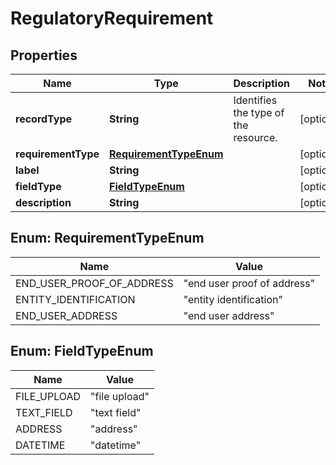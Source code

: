 # RegulatoryRequirement

## Properties
Name | Type | Description | Notes
------------ | ------------- | ------------- | -------------
**recordType** | **String** | Identifies the type of the resource. |  [optional]
**requirementType** | [**RequirementTypeEnum**](#RequirementTypeEnum) |  |  [optional]
**label** | **String** |  |  [optional]
**fieldType** | [**FieldTypeEnum**](#FieldTypeEnum) |  |  [optional]
**description** | **String** |  |  [optional]

<a name="RequirementTypeEnum"></a>
## Enum: RequirementTypeEnum
Name | Value
---- | -----
END_USER_PROOF_OF_ADDRESS | &quot;end user proof of address&quot;
ENTITY_IDENTIFICATION | &quot;entity identification&quot;
END_USER_ADDRESS | &quot;end user address&quot;

<a name="FieldTypeEnum"></a>
## Enum: FieldTypeEnum
Name | Value
---- | -----
FILE_UPLOAD | &quot;file upload&quot;
TEXT_FIELD | &quot;text field&quot;
ADDRESS | &quot;address&quot;
DATETIME | &quot;datetime&quot;
